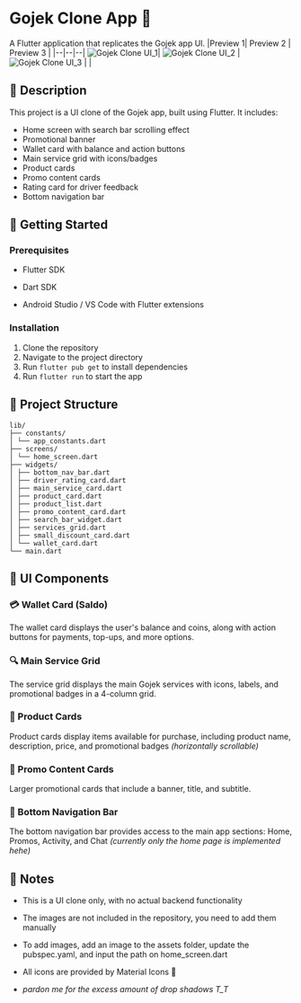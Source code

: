 
# Gojek Clone App 🚗

A Flutter application that replicates the Gojek app UI.
|Preview 1| Preview 2 | Preview 3 |
|--|--|--|
![Gojek Clone UI_1](https://raw.githubusercontent.com/fadalaudzaa/gojek_clone/refs/heads/main/screenshot/ss1.png?token=GHSAT0AAAAAAC7UZGPG4NMBYN4KMXSPPQ3WZ6ABNEQ)| ![Gojek Clone UI_2](https://raw.githubusercontent.com/fadalaudzaa/gojek_clone/refs/heads/main/screenshot/ss2.png?token=GHSAT0AAAAAAC7UZGPGEWMQOYEKMLJVM23SZ6ABNKQ) | ![Gojek Clone UI_3](https://raw.githubusercontent.com/fadalaudzaa/gojek_clone/refs/heads/main/screenshot/ss3.png?token=GHSAT0AAAAAAC7UZGPGZ47YCHFYNI5E3VO2Z6ABN2Q) |  |

## 📱 Description

This project is a UI clone of the Gojek app, built using Flutter. It includes:

- Home screen with search bar scrolling effect
- Promotional banner
- Wallet card with balance and action buttons
- Main service grid with icons/badges
- Product cards
- Promo content cards
- Rating card for driver feedback
- Bottom navigation bar


## 🚀 Getting Started


### Prerequisites

- Flutter SDK

- Dart SDK

- Android Studio / VS Code with Flutter extensions

### Installation


1. Clone the repository
2. Navigate to the project directory
3. Run `flutter pub get` to install dependencies
4. Run `flutter run` to start the app

## 📂 Project Structure


```
lib/
├── constants/
│ └── app_constants.dart
├── screens/
│ └── home_screen.dart
├── widgets/
│ ├── bottom_nav_bar.dart
│ ├── driver_rating_card.dart
│ ├── main_service_card.dart
│ ├── product_card.dart
│ ├── product_list.dart
│ ├── promo_content_card.dart
│ ├── search_bar_widget.dart
│ ├── services_grid.dart
│ ├── small_discount_card.dart
│ └── wallet_card.dart
└── main.dart

```

## 🧩 UI Components

### 💳 Wallet Card (Saldo)

The wallet card displays the user's balance and coins, along with action buttons for payments, top-ups, and more options.

### 🔍 Main Service Grid

The service grid displays the main Gojek services with icons, labels, and promotional badges in a 4-column grid.

### 🛒 Product Cards

Product cards display items available for purchase, including product name, description, price, and promotional badges *(horizontally scrollable)*

### 🎯 Promo Content Cards

Larger promotional cards that include a banner, title, and subtitle.

### 🧭 Bottom Navigation Bar

The bottom navigation bar provides access to the main app sections: Home, Promos, Activity, and Chat *(currently only the home page is implemented hehe)*


## 📝 Notes

- This is a UI clone only, with no actual backend functionality

- The images are not included in the repository, you need to add them manually

- To add images, add an image to the assets folder, update the pubspec.yaml, and input the path on home_screen.dart

- All icons are provided by Material Icons 🫶

-  *pardon me for the excess amount of drop shadows T_T*